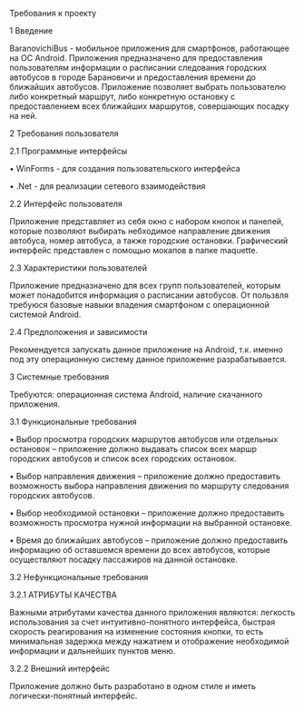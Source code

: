 Требования к проекту

1 Введение

BaranovichiBus - мобильное приложения для смартфонов, работающее на ОС Android. Приложения предназначено для предоставления пользователям информации о расписании следования городских автобусов в городе Барановичи и предоставления времени до ближайших автобусов. Приложение позволяет выбрать пользователю либо конкретный маршрут, либо конкретную остановку с предоставлением всех ближайших маршрутов, совершающих посадку на ней.

2 Требования пользователя

2.1 Программные интерфейсы

•	WinForms - для создания пользовательского интерфейса

•	.Net - для реализации сетевого взаимодействия

2.2 Интерфейс пользователя

Приложение представляет из себя окно с набором кнопок и панелей, которые позволяют выбирать небходимое направление движения автобуса, номер автобуса, а также городские остановки. Графический интерфейс представлен с помощью мокапов в папке maquette.
	
2.3 Характеристики пользователей

Приложение предназначено для всех групп пользователей, которым может понадобится информация о расписании автобусов. От пользвля требуюся базовые навыки владения смартфоном с операционной системой Android.
	
2.4 Предположения и зависимости

Рекомендуется запускать данное приложение на Android, т.к. именно под эту операционную систему данное приложение разрабатывается.
	
3 Системные требования

Требуются: операционная система Android, наличие скачанного приложения.

3.1 Функциональные требования

•	Выбор просмотра городских маршрутов автобусов или отдельных остановок – приложение должно выдавать список всех маршр городских автобусов и список всех городских остановок.

•	Выбор направления движения – приложение должно предоставить возможность выбора направления движения по маршруту следования городских автобусов.

•	Выбор необходимой остановки – приложение должно предоставить возможность просмотра нужной информации на выбранной остановке.

•	Время до ближайших автобусов – приложение должно предоставить информацию об оставшемся времени до всех автобусов, которые осуществляют посадку пассажиров на данной остановке.

3.2 Нефункциональные требования

3.2.1 АТРИБУТЫ КАЧЕСТВА

Важными атрибутами качества данного приложения являются: легкость использования за счет интуитивно-понятного интерфейса, быстрая скорость реагирования на изменение состояния кнопки, то есть минимальная задержка между нажатием и отображение необходимой информации и дальнейших пунктов меню.

3.2.2 Внешний интерфейс

Приложение должно быть разработано в одном стиле и иметь логически-понятный интерфейс.
